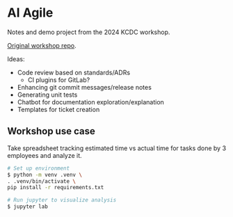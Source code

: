 # AI Agile 

Notes and demo project from the 2024 KCDC workshop. 

[Original workshop repo](https://github.com/heathriel/Sprint-Retrospective-Analysis).

Ideas:

- Code review based on standards/ADRs
    - CI plugins for GitLab?
- Enhancing git commit messages/release notes
- Generating unit tests
- Chatbot for documentation exploration/explanation
- Templates for ticket creation

## Workshop use case

Take spreadsheet tracking estimated time vs actual time for tasks done by 3 employees and analyze it.

```bash
# Set up environment
$ python -m venv .venv \
. .venv/bin/activate \
pip install -r requirements.txt

# Run jupyter to visualize analysis
$ jupyter lab 
```
